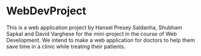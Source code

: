 # WebDevProject
This is a web application project by Hansel Presey Saldanha, Shubham Sapkal and David Varghese for the mini-project in the course of Web Development. We intend to make a web application for doctors to help them save time in a clinic while treating their patients. 
